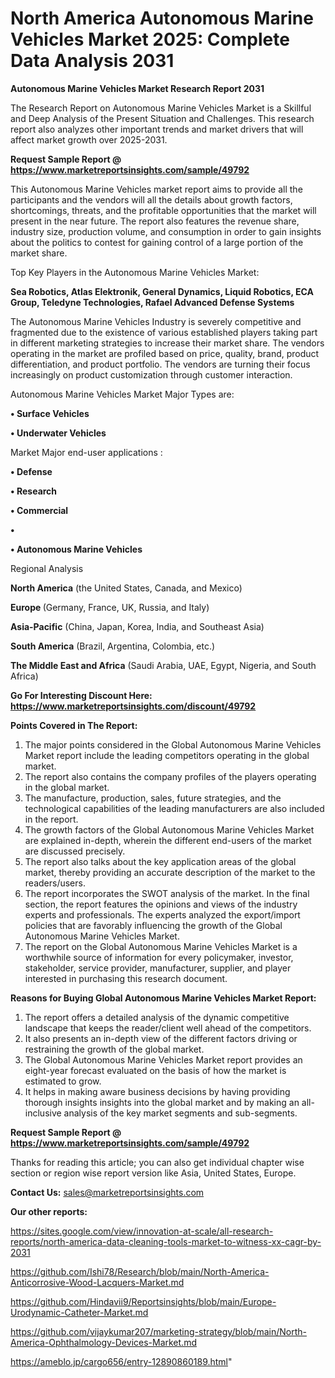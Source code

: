 # North America Autonomous Marine Vehicles Market 2025: Complete Data Analysis 2031

<strong>Autonomous Marine Vehicles Market Research Report 2031</strong>

The Research Report on Autonomous Marine Vehicles Market is a Skillful and Deep Analysis of the Present Situation and Challenges. This research report also analyzes other important trends and market drivers that will affect market growth over 2025-2031.

<strong>Request Sample Report @ <a href=https://www.marketreportsinsights.com/sample/49792>https://www.marketreportsinsights.com/sample/49792</a></strong>

This Autonomous Marine Vehicles market report aims to provide all the participants and the vendors will all the details about growth factors, shortcomings, threats, and the profitable opportunities that the market will present in the near future. The report also features the revenue share, industry size, production volume, and consumption in order to gain insights about the politics to contest for gaining control of a large portion of the market share.

Top Key Players in the Autonomous Marine Vehicles Market:

<strong>Sea Robotics, Atlas Elektronik, General Dynamics, Liquid Robotics, ECA Group, Teledyne Technologies, Rafael Advanced Defense Systems</strong>

The Autonomous Marine Vehicles Industry is severely competitive and fragmented due to the existence of various established players taking part in different marketing strategies to increase their market share. The vendors operating in the market are profiled based on price, quality, brand, product differentiation, and product portfolio. The vendors are turning their focus increasingly on product customization through customer interaction.

Autonomous Marine Vehicles Market Major Types are:

<strong>•  Surface Vehicles

•  Underwater Vehicles</strong>

Market Major end-user applications :

<strong>•  Defense

•  Research

•  Commercial

•  

•  Autonomous Marine Vehicles</strong>

Regional Analysis

</u><strong><b>North America</b></strong> (the United States, Canada, and Mexico)

<strong><b>Europe </b></strong>(Germany, France, UK, Russia, and Italy)

<strong><b>Asia-Pacific</b></strong> (China, Japan, Korea, India, and Southeast Asia)

<strong><b>South America</b></strong> (Brazil, Argentina, Colombia, etc.)

<strong><b>The Middle East and Africa</b></strong> (Saudi Arabia, UAE, Egypt, Nigeria, and South Africa)

<strong>Go For Interesting Discount Here: <a href=https://www.marketreportsinsights.com/discount/49792>https://www.marketreportsinsights.com/discount/49792</a></strong>

<strong>Points Covered in The Report:</strong>
<ol>
  <li>The major points considered in the Global Autonomous Marine Vehicles Market report include the leading competitors operating in the global market.</li>
  <li>The report also contains the company profiles of the players operating in the global market.</li>
  <li>The manufacture, production, sales, future strategies, and the technological capabilities of the leading manufacturers are also included in the report.</li>
  <li>The growth factors of the Global Autonomous Marine Vehicles Market are explained in-depth, wherein the different end-users of the market are discussed precisely.</li>
  <li>The report also talks about the key application areas of the global market, thereby providing an accurate description of the market to the readers/users.</li>
  <li>The report incorporates the SWOT analysis of the market. In the final section, the report features the opinions and views of the industry experts and professionals. The experts analyzed the export/import policies that are favorably influencing the growth of the Global Autonomous Marine Vehicles Market.</li>
  <li>The report on the Global Autonomous Marine Vehicles Market is a worthwhile source of information for every policymaker, investor, stakeholder, service provider, manufacturer, supplier, and player interested in purchasing this research document.</li>
</ol>
<strong>Reasons for Buying Global Autonomous Marine Vehicles Market Report:</strong>

<ol>
  <li>The report offers a detailed analysis of the dynamic competitive landscape that keeps the reader/client well ahead of the competitors.</li>
  <li>It also presents an in-depth view of the different factors driving or restraining the growth of the global market.</li>
  <li>The Global Autonomous Marine Vehicles Market report provides an eight-year forecast evaluated on the basis of how the market is estimated to grow.</li>
  <li>It helps in making aware business decisions by having providing thorough insights insights into the global market and by making an all-inclusive analysis of the key market segments and sub-segments.</li>
</ol>
<strong>Request Sample Report @ <a href=https://www.marketreportsinsights.com/sample/49792>https://www.marketreportsinsights.com/sample/49792</a></strong>


Thanks for reading this article; you can also get individual chapter wise section or region wise report version like Asia, United States, Europe.

<strong>Contact Us:</strong>
sales@marketreportsinsights.com

<strong>Our other reports:</strong>

<a href=https://sites.google.com/view/innovation-at-scale/all-research-reports/north-america-data-cleaning-tools-market-to-witness-xx-cagr-by-2031>https://sites.google.com/view/innovation-at-scale/all-research-reports/north-america-data-cleaning-tools-market-to-witness-xx-cagr-by-2031</a>

<a href=https://github.com/Ishi78/Research/blob/main/North-America-Anticorrosive-Wood-Lacquers-Market.md>https://github.com/Ishi78/Research/blob/main/North-America-Anticorrosive-Wood-Lacquers-Market.md</a>

<a href=https://github.com/Hindavii9/Reportsinsights/blob/main/Europe-Urodynamic-Catheter-Market.md>https://github.com/Hindavii9/Reportsinsights/blob/main/Europe-Urodynamic-Catheter-Market.md</a>

<a href=https://github.com/vijaykumar207/marketing-strategy/blob/main/North-America-Ophthalmology-Devices-Market.md>https://github.com/vijaykumar207/marketing-strategy/blob/main/North-America-Ophthalmology-Devices-Market.md</a>

<a href=https://ameblo.jp/cargo656/entry-12890860189.html>https://ameblo.jp/cargo656/entry-12890860189.html</a>"
